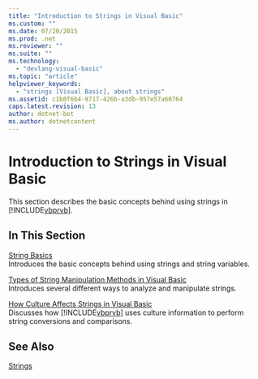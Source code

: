 ```yaml
---
title: "Introduction to Strings in Visual Basic"
ms.custom: ""
ms.date: 07/20/2015
ms.prod: .net
ms.reviewer: ""
ms.suite: ""
ms.technology: 
  - "devlang-visual-basic"
ms.topic: "article"
helpviewer_keywords: 
  - "strings [Visual Basic], about strings"
ms.assetid: c1b0f6b4-9717-426b-a3db-957e57a60764
caps.latest.revision: 13
author: dotnet-bot
ms.author: dotnetcontent
---
```

# Introduction to Strings in Visual Basic
This section describes the basic concepts behind using strings in [!INCLUDE[vbprvb](~/includes/vbprvb-md.md)].  
  
## In This Section  
 [String Basics](../../../../visual-basic/programming-guide/language-features/strings/string-basics.md)  
 Introduces the basic concepts behind using strings and string variables.  
  
 [Types of String Manipulation Methods in Visual Basic](../../../../visual-basic/programming-guide/language-features/strings/types-of-string-manipulation-methods.md)  
 Introduces several different ways to analyze and manipulate strings.  
  
 [How Culture Affects Strings in Visual Basic](../../../../visual-basic/programming-guide/language-features/strings/how-culture-affects-strings.md)  
 Discusses how [!INCLUDE[vbprvb](~/includes/vbprvb-md.md)] uses culture information to perform string conversions and comparisons.  
  
## See Also  
 [Strings](../../../../visual-basic/programming-guide/language-features/strings/index.md)
